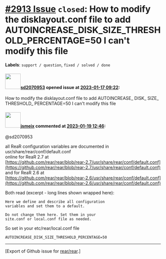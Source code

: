 [\#2913 Issue](https://github.com/rear/rear/issues/2913) `closed`: How to modify the disklayout.conf file to add AUTOINCREASE\_DISK\_SIZE\_THRESHOLD\_PERCENTAGE=50 I can't modify this file
============================================================================================================================================================================================

**Labels**: `support / question`, `fixed / solved / done`

#### <img src="https://avatars.githubusercontent.com/u/45587789?u=eab79cacc3c40d77d3669edb44e809b70ea1c927&v=4" width="50">[sd2070953](https://github.com/sd2070953) opened issue at [2023-01-17 09:22](https://github.com/rear/rear/issues/2913):

How to modify the disklayout.conf file to add AUTOINCREASE\_ DISK\_
SIZE\_ THRESHOLD\_ PERCENTAGE=50 I can't modify this file

#### <img src="https://avatars.githubusercontent.com/u/1788608?u=925fc54e2ce01551392622446ece427f51e2f0ce&v=4" width="50">[jsmeix](https://github.com/jsmeix) commented at [2023-01-19 12:46](https://github.com/rear/rear/issues/2913#issuecomment-1396921949):

@sd2070953

all ReaR configuration variables are documented in  
usr/share/rear/conf/default.conf  
online for ReaR 2.7 at  
[https://github.com/rear/rear/blob/rear-2.7/usr/share/rear/conf/default.conf](https://github.com/rear/rear/blob/rear-2.7/usr/share/rear/conf/default.conf)  
and for ReaR 2.6 at  
[https://github.com/rear/rear/blob/rear-2.6/usr/share/rear/conf/default.conf](https://github.com/rear/rear/blob/rear-2.6/usr/share/rear/conf/default.conf)

Both read (excerpt - long lines shown wrapped here):

    Here we define and describe all configuration
    variables and set them to a default.

    Do not change them here. Set them in your
    site.conf or local.conf file as needed.

So set in your etc/rear/local.conf file

    AUTOINCREASE_DISK_SIZE_THRESHOLD_PERCENTAGE=50

------------------------------------------------------------------------

\[Export of Github issue for
[rear/rear](https://github.com/rear/rear).\]
